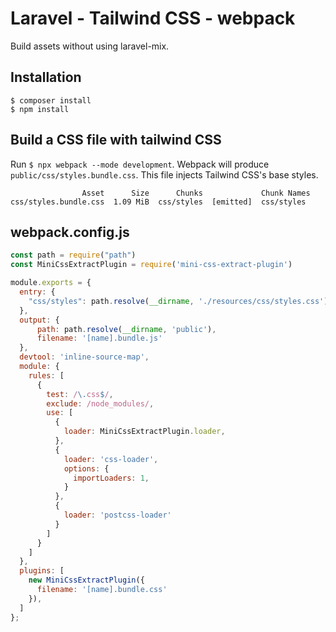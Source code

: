 # Laravel - Tailwind CSS - webpack
Build assets without using laravel-mix.

## Installation

```
$ composer install
$ npm install
```

## Build a CSS file with tailwind CSS

Run `$ npx webpack --mode development`. Webpack will produce `public/css/styles.bundle.css`. This file injects Tailwind CSS's base styles.

```
                Asset      Size      Chunks             Chunk Names
css/styles.bundle.css  1.09 MiB  css/styles  [emitted]  css/styles
```

## webpack.config.js

```js
const path = require("path")
const MiniCssExtractPlugin = require('mini-css-extract-plugin')

module.exports = {
  entry: {
    "css/styles": path.resolve(__dirname, './resources/css/styles.css')
  },
  output: {
      path: path.resolve(__dirname, 'public'),
      filename: '[name].bundle.js'
  },
  devtool: 'inline-source-map',
  module: {
    rules: [
      {
        test: /\.css$/,
        exclude: /node_modules/,
        use: [
          {
            loader: MiniCssExtractPlugin.loader,
          },
          {
            loader: 'css-loader',
            options: {
              importLoaders: 1,
            }
          },
          {
            loader: 'postcss-loader'
          }
        ]
      }
    ]
  },
  plugins: [
    new MiniCssExtractPlugin({
      filename: '[name].bundle.css'
    }),
  ]
};
```
